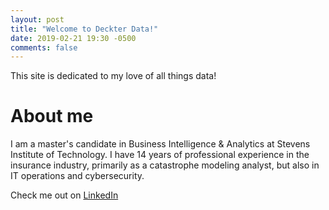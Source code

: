 ```yaml
---
layout: post
title: "Welcome to Deckter Data!"
date: 2019-02-21 19:30 -0500
comments: false
---
```

This site is dedicated to my love of all things data!

About me
========
I am a master's candidate in Business Intelligence & Analytics at Stevens Institute of Technology.  I have 14 years of professional experience in the insurance industry, primarily as a catastrophe modeling analyst, but also in IT operations and cybersecurity. 

Check me out on [LinkedIn](https://www.linkedin.com/in/erika-deckter-1831a4133)